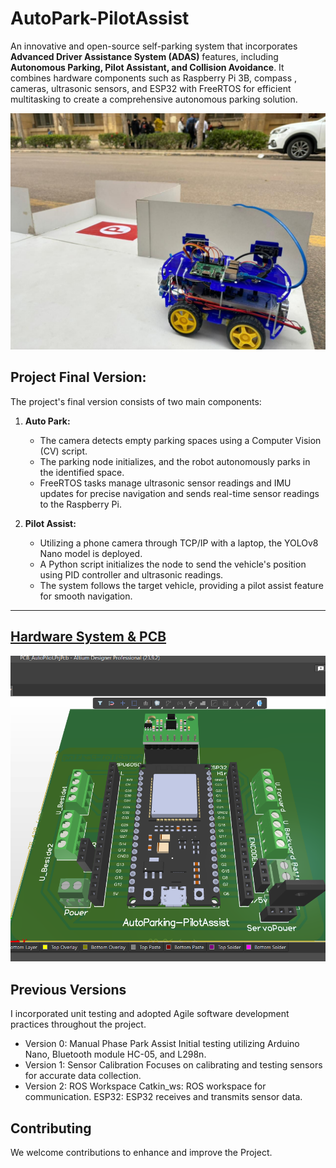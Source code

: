 # AutoPark-PilotAssist

An innovative and open-source self-parking system that incorporates **Advanced Driver Assistance System (ADAS)** features, including **Autonomous Parking, Pilot Assistant, and Collision Avoidance**. It combines hardware components such as Raspberry Pi 3B, compass , cameras, ultrasonic sensors, and ESP32 with FreeRTOS for efficient multitasking to create a comprehensive autonomous parking solution.

![p](PerviousVersions/Version_2/P.jpg)

## Project Final Version:
   The project's final version consists of two main components:

   1. **Auto Park:**
      - The camera detects empty parking spaces using a Computer Vision (CV) script.
      - The parking node initializes, and the robot autonomously parks in the identified space.
      - FreeRTOS tasks manage ultrasonic sensor readings and IMU updates for precise navigation and
        sends real-time sensor readings to the Raspberry Pi.

   2. **Pilot Assist:**
      - Utilizing a phone camera through TCP/IP with a laptop, the YOLOv8 Nano model is deployed.
      - A Python script initializes the node to send the vehicle's position using PID controller and ultrasonic readings.
      - The system follows the target vehicle, providing a pilot assist feature for smooth navigation.

---

## [Hardware System & PCB](PCB/)
![3D](PCB/visuals/3D.png)


## Previous Versions
I incorporated unit testing and adopted Agile software development practices throughout the project.

- Version 0: Manual Phase Park Assist
Initial testing utilizing Arduino Nano, Bluetooth module HC-05, and L298n.
- Version 1: Sensor Calibration
Focuses on calibrating and testing sensors for accurate data collection.
- Version 2: ROS Workspace
Catkin_ws: ROS workspace for communication.
ESP32: ESP32 receives and transmits sensor data.



## Contributing
We welcome contributions to enhance and improve the Project.

